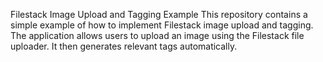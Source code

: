 Filestack Image Upload and Tagging Example
This repository contains a simple example of how to implement Filestack image upload and tagging. The application allows users to upload an image using the Filestack file uploader. It then generates relevant tags automatically. 
